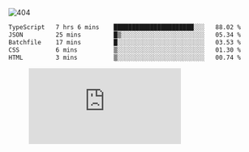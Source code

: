 ![404](https://user-images.githubusercontent.com/378023/89412096-6f759d80-d761-11ea-8c57-84b30ef3f2b1.png)

<!--START_SECTION:waka-->

```txt
TypeScript   7 hrs 6 mins    ██████████████████████░░░   88.02 %
JSON         25 mins         █▒░░░░░░░░░░░░░░░░░░░░░░░   05.34 %
Batchfile    17 mins         █░░░░░░░░░░░░░░░░░░░░░░░░   03.53 %
CSS          6 mins          ▒░░░░░░░░░░░░░░░░░░░░░░░░   01.30 %
HTML         3 mins          ▒░░░░░░░░░░░░░░░░░░░░░░░░   00.74 %
```

<!--END_SECTION:waka-->
<figure><embed src="https://wakatime.com/share/@018b853e-267a-435d-a858-33e2b098b9d7/f3c3aa68-553a-4373-a9f9-2d456f62f780.svg"></embed></figure>
